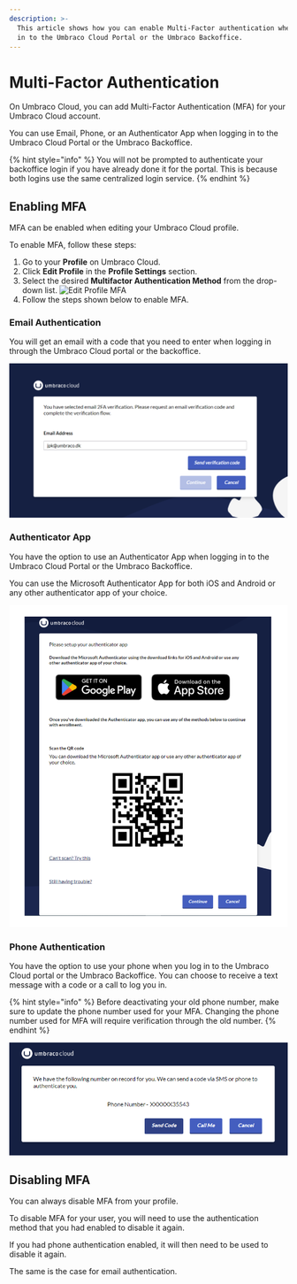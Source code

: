 ```yaml
---
description: >-
  This article shows how you can enable Multi-Factor authentication when you log
  in to the Umbraco Cloud Portal or the Umbraco Backoffice.
---
```


# Multi-Factor Authentication

On Umbraco Cloud, you can add Multi-Factor Authentication (MFA) for your Umbraco Cloud account.

You can use Email, Phone, or an Authenticator App when logging in to the Umbraco Cloud Portal or the Umbraco Backoffice.

{% hint style="info" %}
You will not be prompted to authenticate your backoffice login if you have already done it for the portal. This is because both logins use the same centralized login service.
{% endhint %}

## Enabling MFA

MFA can be enabled when editing your Umbraco Cloud profile.

To enable MFA, follow these steps:

1. Go to your **Profile** on Umbraco Cloud.
2. Click **Edit Profile** in the **Profile Settings** section.
3. Select the desired **Multifactor Authentication Method** from the drop-down list. ![Edit Profile MFA](images/Edit\_Profile\_MFA.png)
4. Follow the steps shown below to enable MFA.

### Email Authentication

You will get an email with a code that you need to enter when logging in through the Umbraco Cloud portal or the backoffice.

![Email authentication](images/email-auth.png)

### Authenticator App

You have the option to use an Authenticator App when logging in to the Umbraco Cloud Portal or the Umbraco Backoffice.

You can use the Microsoft Authenticator App for both iOS and Android or any other authenticator app of your choice.

![Authenticator app](images/auth-app.png)

### Phone Authentication

You have the option to use your phone when you log in to the Umbraco Cloud portal or the Umbraco Backoffice. You can choose to receive a text message with a code or a call to log you in.

{% hint style="info" %}
Before deactivating your old phone number, make sure to update the phone number used for your MFA. Changing the phone number used for MFA will require verification through the old number.
{% endhint %}

![Phone authentication](../release-notes/images/Phone-auth.png)

## Disabling MFA

You can always disable MFA from your profile.

To disable MFA for your user, you will need to use the authentication method that you had enabled to disable it again.

If you had phone authentication enabled, it will then need to be used to disable it again.

The same is the case for email authentication.
